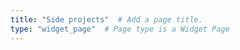 ```yaml
---
title: "Side projects"  # Add a page title.
type: "widget_page"  # Page type is a Widget Page
---
```


